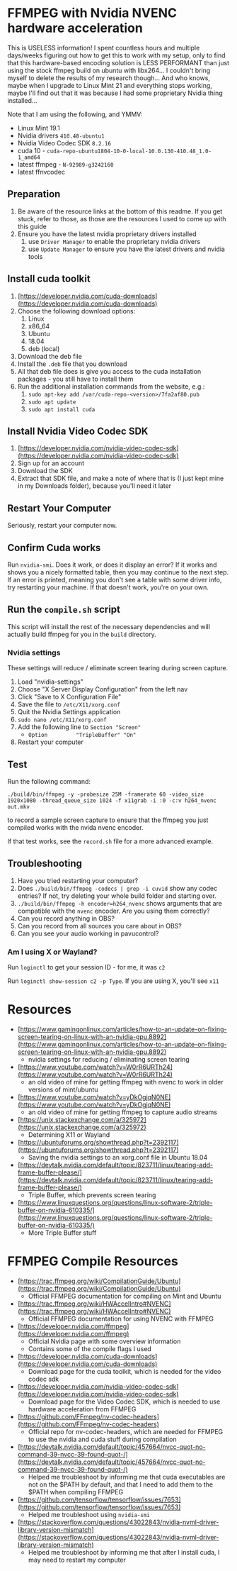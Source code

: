 # FFMPEG with Nvidia NVENC hardware acceleration

This is USELESS information!  I spent countless hours and multiple days/weeks figuring out how to get this to work with my setup, only to find that this hardware-based encoding solution is LESS PERFORMANT than just using the stock ffmpeg build on ubuntu with libx264...  I couldn't bring myself to delete the results of my research though...  And who knows, maybe when I upgrade to Linux Mint 21 and everything stops working, maybe I'll find out that it was because I had some proprietary Nvidia thing installed...

Note that I am using the following, and YMMV:
* Linux Mint 19.1
* Nvidia drivers `410.48-ubuntu1`
* Nvidia Video Codec SDK `8.2.16`
* cuda 10 - `cuda-repo-ubuntu1804-10-0-local-10.0.130-410.48_1.0-1_amd64`
* latest ffmpeg - `N-92989-g3242160`
* latest ffnvcodec

## Preparation

1. Be aware of the resource links at the bottom of this readme.  If you get stuck, refer to those, as those are the resources I used to come up with this guide
1. Ensure you have the latest nvidia proprietary drivers installed
    1. use `Driver Manager` to enable the proprietary nvidia drivers
    1. use `Update Manager` to ensure you have the latest drivers and nvidia tools


## Install cuda toolkit

1. [https://developer.nvidia.com/cuda-downloads](https://developer.nvidia.com/cuda-downloads)
1. Choose the following download options:
    1. Linux
    1. x86_64
    1. Ubuntu
    1. 18.04
    1. deb (local)
1. Download the deb file
1. Install the `.deb` file that you download
1. All that deb file does is give you access to the cuda installation packages - you still have to install them
1. Run the additional installation commands from the website, e.g.:
    1. `sudo apt-key add /var/cuda-repo-<version>/7fa2af80.pub`
    1. `sudo apt update`
    1. `sudo apt install cuda`


## Install Nvidia Video Codec SDK

1. [https://developer.nvidia.com/nvidia-video-codec-sdk](https://developer.nvidia.com/nvidia-video-codec-sdk)
1. Sign up for an account
1. Download the SDK
1. Extract that SDK file, and make a note of where that is (I just kept mine in my Downloads folder), because you'll need it later


## Restart Your Computer

Seriously, restart your computer now.


## Confirm Cuda works

Run `nvidia-smi`.  Does it work, or does it display an error?  If it works and shows you a nicely formatted table, then you may continue to the next step.  If an error is printed, meaning you don't see a table with some driver info, try restarting your machine.  If that doesn't work, you're on your own.


## Run the `compile.sh` script

This script will install the rest of the necessary dependencies and will actually build ffmpeg for you in the `build` directory.


### Nvidia settings

These settings will reduce / eliminate screen tearing during screen capture.

1. Load "nvidia-settings"
1. Choose "X Server Display Configuration" from the left nav
1. Click "Save to X Configuration File"
1. Save the file to `/etc/X11/xorg.conf`
1. Quit the Nvidia Settings application
1. `sudo nano /etc/X11/xorg.conf`
1. Add the following line to `Section "Screen"`
    * `Option         "TripleBuffer" "On"`
1. Restart your computer


## Test

Run the following command:

`./build/bin/ffmpeg -y -probesize 25M -framerate 60 -video_size 1920x1080 -thread_queue_size 1024 -f x11grab -i :0 -c:v h264_nvenc out.mkv`

to record a sample screen capture to ensure that the ffmpeg you just compiled works with the nvida nvenc encoder.

If that test works, see the `record.sh` file for a more advanced example.


## Troubleshooting

1. Have you tried restarting your computer?
1. Does `./build/bin/ffmpeg -codecs | grep -i cuvid` show any codec entries?  If not, try deleting your whole build folder and starting over.
1. `./build/bin/ffmpeg -h encoder=h264_nvenc` shows arguments that are compatible with the `nvenc` encoder.  Are you using them correctly?
1. Can you record anything in OBS?
1. Can you record from all sources you care about in OBS?
1. Can you see your audio working in pavucontrol?

### Am I using X or Wayland?

Run `loginctl` to get your session ID - for me, it was `c2`

Run `loginctl show-session c2 -p Type`.  If you are using X, you'll see `x11`


# Resources

* [https://www.gamingonlinux.com/articles/how-to-an-update-on-fixing-screen-tearing-on-linux-with-an-nvidia-gpu.8892](https://www.gamingonlinux.com/articles/how-to-an-update-on-fixing-screen-tearing-on-linux-with-an-nvidia-gpu.8892)
    * nvidia settings for reducing / eliminating screen tearing
* [https://www.youtube.com/watch?v=W0rR6URTh24](https://www.youtube.com/watch?v=W0rR6URTh24)
    * an old video of mine for getting ffmpeg with nvenc to work in older versions of mint/ubuntu
* [https://www.youtube.com/watch?v=yDkOgjqN0NE](https://www.youtube.com/watch?v=yDkOgjqN0NE)
    * an old video of mine for getting ffmpeg to capture audio streams
* [https://unix.stackexchange.com/a/325972](https://unix.stackexchange.com/a/325972)
    * Determining X11 or Wayland
* [https://ubuntuforums.org/showthread.php?t=2392117](https://ubuntuforums.org/showthread.php?t=2392117)
    * Saving the nvidia settings to an xorg.conf file in Ubuntu 18.04
* [https://devtalk.nvidia.com/default/topic/823711/linux/tearing-add-frame-buffer-please/](https://devtalk.nvidia.com/default/topic/823711/linux/tearing-add-frame-buffer-please/)
    * Triple Buffer, which prevents screen tearing
* [https://www.linuxquestions.org/questions/linux-software-2/triple-buffer-on-nvidia-610335/](https://www.linuxquestions.org/questions/linux-software-2/triple-buffer-on-nvidia-610335/)
    * More Triple Buffer stuff

# FFMPEG Compile Resources

* [https://trac.ffmpeg.org/wiki/CompilationGuide/Ubuntu](https://trac.ffmpeg.org/wiki/CompilationGuide/Ubuntu)
    * Official FFMPEG documentation for compiling on Mint and Ubuntu
* [https://trac.ffmpeg.org/wiki/HWAccelIntro#NVENC](https://trac.ffmpeg.org/wiki/HWAccelIntro#NVENC)
    * Official FFMPEG documentation for using NVENC with FFMPEG
* [https://developer.nvidia.com/ffmpeg](https://developer.nvidia.com/ffmpeg)
    * Official Nvidia page with some overview information
    * Contains some of the compile flags I used
* [https://developer.nvidia.com/cuda-downloads](https://developer.nvidia.com/cuda-downloads)
    * Download page for the cuda toolkit, which is needed for the video codec sdk
* [https://developer.nvidia.com/nvidia-video-codec-sdk](https://developer.nvidia.com/nvidia-video-codec-sdk)
    * Download page for the Video Codec SDK, which is needed to use hardware acceleration from FFMPEG
* [https://github.com/FFmpeg/nv-codec-headers](https://github.com/FFmpeg/nv-codec-headers)
    * Official repo for nv-codec-headers, which are needed for FFMPEG to use the nvidia and cuda stuff during compilation
* [https://devtalk.nvidia.com/default/topic/457664/nvcc-quot-no-command-39-nvcc-39-found-quot-/](https://devtalk.nvidia.com/default/topic/457664/nvcc-quot-no-command-39-nvcc-39-found-quot-/)
    * Helped me troubleshoot by informing me that cuda executables are not on the $PATH by default, and that I need to add them to the $PATH when compiling FFMPEG
* [https://github.com/tensorflow/tensorflow/issues/7653](https://github.com/tensorflow/tensorflow/issues/7653)
    * Helped me troubleshoot using `nvidia-smi`
* [https://stackoverflow.com/questions/43022843/nvidia-nvml-driver-library-version-mismatch](https://stackoverflow.com/questions/43022843/nvidia-nvml-driver-library-version-mismatch)
    * Helped me troubleshoot by informing me that after I install cuda, I may need to restart my computer

